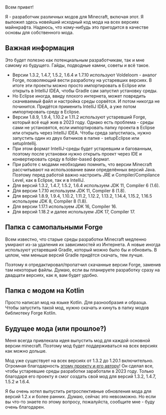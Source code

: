 Всем привет!

Я - разработчик различных модов для Minecraft, включая этот. Я выложил здесь новейший исходный код мода на всех версиях майнкрафта. Надеюсь, что кому-нибудь это пригодится в качестве основы для собственного мода.

<h2> Важная информация </h2>

Это будет полезно как потенциальным разработчикам, так и мне самому из будущего. Гайды, подводные камни, советы и всё такое.

* Версии 1.3.2, 1.4.7, 1.5.2, 1.6.4 и 1.7.10 используют Voldeloom - аналог Forge, позволяющий вести разработку на устаревших версиях. В итоге эти проекты можно просто импортировать в Eclipse или открыть в IntelliJ IDEA, чтобы Gradle сам запустил установку среды.
 * Но Eclipse иногда, ввиду плохого интернета, может повредить скачиваемый файл и настройка среды сорвётся. И потом никогда не починится. Придётся применить IntelliJ IDEA, а уже потом импортировать среду в Eclipse.
* Версии 1.8.9, 1.9.4, 1.10.2 и 1.11.2 используют устаревший Forge, который всё ещё жив в 2023 году. Однако есть проблема - среды сами не установятся, если импортировать папку проекта в Eclipse или открыть через IntelliJ IDEA. Чтобы среда запустилась, нужно запустить один из двух батников в папке - setupEclipse или setupIntellij.
 * При этом формат IntelliJ-среды будет устаревшим и багованным, поэтому после установки нужно открыть проект через IDE и конвертировать среду в folder-based формат.
* При работе с модами необходимо помнить, что версии Minecraft рассчитывают на использование вами определённых версий Java. Поэтому перед работой важно настроить JRE и Compiler/Compilance Level, как в Eclipse, так и в IntelliJ.
 * Для версий 1.3.2, 1.4.7, 1.5.2, 1.6.4 используем JDK 11, Compiler 6 (1.6).
 * Для версии 1.7.10 используем JDK 11, Compiler 8 (1.8).
 * Для версий 1.8.9, 1.9.4, 1.10.2, 1.11.2, 1.12.2, 1.13.2, 1.14.4, 1.15.2, 1.16.5 используем JDK 8, Compiler 8 (1.8).
 * Для версии 1.17.1 используем JDK 16, Compiler 16. 
 * Для версий 1.18.2 и далее используем JDK 17, Compiler 17.

<h2> Папка с самопальными Forge </h2>
Всем известно, что старые среды разработки Minecraft медленно умирают из-за удаления их зависимостей из Интернета. А новые иногда используют устаревший Gradle, который можно было бы и обновить. В целом, чем меньше версий Gradle придётся скачать, тем лучше.

Поэтому я отредактировал/пропатчил скачанные версии Forge, заменив там некоторые файлы. Думаю, если вы планируете разработку сразу на двадцати версиях, как я, вам будет удобно.

<h2> Папка с модом на Kotlin </h2>

Просто написал мод на языке Kotlin. Для разнообразия и образца. Чтобы запустить такой мод, нужно скачать и кинуть в папку модов библиотеку Forge Kotlin.

<h2> Будущее мода (или прошлое?) </h2>

Меня всегда привлекала идея выпустить мод для каждой основной версии minecraft. Поэтому мод будет поддерживаться на всех версиях как можно дольше.

Мод уже существует на всех версиях от 1.3.2 до 1.20.1 включительно. Огромная благодарность [этому проекту и его автору](https://github.com/CrackedPolishedBlackstoneBricksMC/voldeloom)! Он сделал все, чтобы устаревшие среды разработки заработали в 2023 году. Только благодаря его проекту я смог создать свой мод для версий 1.3.2, 1.4.7, 1.5.2 и 1.6.4.

Я бы очень хотел выпустить ретроспективные обновления мода для версий 1.2.x и более ранних. Думаю, сейчас это невозможно. Но если вы что-то знаете по этому вопросу, пожалуйста, сообщите мне - буду очень благодарен.
